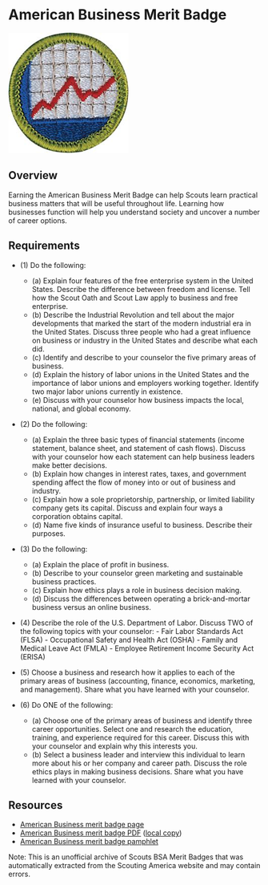 

# American Business Merit Badge

![American Business Merit Badge](images/american-business-merit-badge.jpg)

## Overview



Earning the American Business Merit Badge can help Scouts learn practical business matters that will be useful throughout life. Learning how businesses function will help you understand society and uncover a number of career options.

## Requirements

* (1) Do the following:
    * (a) Explain four features of the free enterprise system in the United States. Describe the difference between freedom and license. Tell how the Scout Oath and Scout Law apply to business and free enterprise.
    * (b) Describe the Industrial Revolution and tell about the major developments that marked the start of the modern industrial era in the United States. Discuss three people who had a great influence on business or industry in the United States and describe what each did.
    * (c) Identify and describe to your counselor the five primary areas of business.
    * (d) Explain the history of labor unions in the United States and the importance of labor unions and employers working together. Identify two major labor unions currently in existence.
    * (e) Discuss with your counselor how business impacts the local, national, and global economy.


* (2) Do the following:
    * (a) Explain the three basic types of financial statements (income statement, balance sheet, and statement of cash flows). Discuss with your counselor how each statement can help business leaders make better decisions.
    * (b) Explain how changes in interest rates, taxes, and government spending affect the flow of money into or out of business and industry.
    * (c) Explain how a sole proprietorship, partnership, or limited liability company gets its capital. Discuss and explain four ways a corporation obtains capital.
    * (d) Name five kinds of insurance useful to business. Describe their purposes.


* (3) Do the following:
    * (a) Explain the place of profit in business.
    * (b) Describe to your counselor green marketing and sustainable business practices.
    * (c) Explain how ethics plays a role in business decision making.
    * (d) Discuss the differences between operating a brick-and-mortar business versus an online business.


* (4) Describe the role of the U.S. Department of Labor. Discuss TWO of the  following topics with your counselor: - Fair Labor Standards Act (FLSA) - Occupational Safety and Health Act (OSHA) - Family and Medical Leave Act (FMLA) - Employee Retirement Income Security Act (ERISA)
* (5) Choose a business and research how it applies to each of the primary areas of business (accounting, finance, economics, marketing, and management). Share what you have learned with your counselor.
* (6) Do ONE of the following:
    * (a) Choose one of the primary areas of business and identify three career opportunities. Select one and research the education, training, and experience required for this career. Discuss this with your counselor and explain why this interests you.
    * (b) Select a business leader and interview this individual to learn more about his or her company and career path. Discuss the role ethics plays in making business decisions. Share what you have learned with your counselor.




## Resources

- [American Business merit badge page](https://www.scouting.org/merit-badges/american-business/)
- [American Business merit badge PDF](https://filestore.scouting.org/filestore/Merit_Badge_ReqandRes/Pamphlets/American%20Business.pdf) ([local copy](files/american-business-merit-badge.pdf))
- [American Business merit badge pamphlet](https://www.scoutshop.org/american-business-merit-badge-pamphlet-660202.html)

Note: This is an unofficial archive of Scouts BSA Merit Badges that was automatically extracted from the Scouting America website and may contain errors.